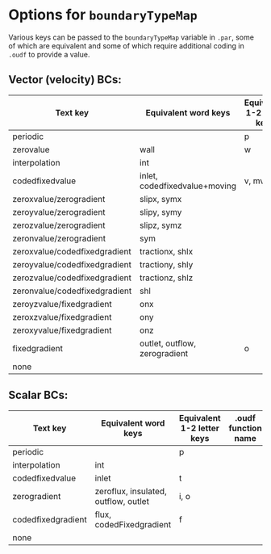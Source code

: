 # Options for `boundaryTypeMap`

Various keys can be passed to the `boundaryTypeMap` variable in `.par`, some of which are equivalent and some of which require additional coding in `.oudf` to provide a value.

## Vector (velocity) BCs:
| Text key | Equivalent word keys | Equivalent 1-2 letter keys | .oudf function name | ID |
| --- | --- | --- | --- | --- |
| periodic |  | p |  | 0 |
| zerovalue | wall | w |  | bcMap::bcTypeW |
| interpolation | int |  |  | bcMap::bcTypeINT |
| codedfixedvalue | inlet, codedfixedvalue+moving | v, mv | velocityDirichletConditions | bcMap::bcTypeV |
| zeroxvalue/zerogradient | slipx, symx |  |  | bcMap::bcTypeSYMX |
| zeroyvalue/zerogradient | slipy, symy |  |  | bcMap::bcTypeSYMY |
| zerozvalue/zerogradient | slipz, symz |  |  | bcMap::bcTypeSYMZ |
| zeronvalue/zerogradient | sym |  |  | bcMap::bcTypeSYM |
| zeroxvalue/codedfixedgradient | tractionx, shlx |  |  | bcMap::bcTypeSHLX |
| zeroyvalue/codedfixedgradient | tractiony, shly |  |  | bcMap::bcTypeSHLY |
| zerozvalue/codedfixedgradient | tractionz, shlz |  |  | bcMap::bcTypeSHLZ |
| zeronvalue/codedfixedgradient | shl |  |  | bcMap::bcTypeSHL |
| zeroyzvalue/fixedgradient | onx |  |  | bcMap::bcTypeONX |
| zeroxzvalue/fixedgradient | ony |  |  | bcMap::bcTypeONY |
| zeroxyvalue/fixedgradient | onz |  |  | bcMap::bcTypeONZ |
| fixedgradient | outlet, outflow, zerogradient | o | pressureDirichletConditions | bcMap::bcTypeO |
| none |  |  |  | bcMap::bcTypeNone |


## Scalar BCs:

| Text key | Equivalent word keys | Equivalent 1-2 letter keys | .oudf function name | ID |
| --- | --- | --- | --- | --- |
| periodic |  | p |  | 0 |
| interpolation | int |  |  | bcMap::bcTypeINTS |
| codedfixedvalue | inlet | t |  | bcMap::bcTypeS |
| zerogradient | zeroflux, insulated, outflow, outlet | i, o |  | bcMap::bcTypeF0 |
| codedfixedgradient | flux, codedFixedgradient | f |  | bcMap::bcTypeF |
| none |  |  |  | bcMap::bcTypeNone |

